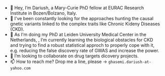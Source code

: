 - 👋 Hey, I’m Dariush, a Mary-Curie PhD fellow at EURAC Research Institute in Bozen/Bolzano, Italy.
- 👀 I've been constantly looking for the approaches hunting the causal gnetic variants linked to the complex traits like Chronic Kideny Diseases (CKD).
- 🌱  As I'm doing my PhD at Leiden University Medical Center in the Netherlands, , I’m currently learning the biological obstacles for CKD and trying to find a robust statistical approch to properly cope with it, e.g. reducing the false discovery rate of GWAS and increase the power.
- 💞️ I’m looking to collaborate on drug targets dicovery projects.
- 📫 How to reach me? Drop me a line, please -> `ghasemi.dariush-at-yahoo.com`

<!---
DariushG3/DariushG3 is a ✨ special ✨ repository because its `README.md` (this file) appears on your GitHub profile.
You can click the Preview link to take a look at your changes.
--->
